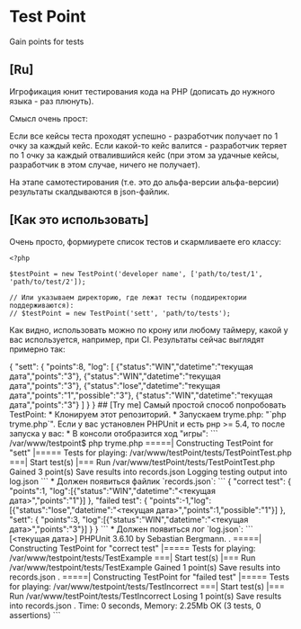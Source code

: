 Test Point
=========

Gain points for tests

## [Ru]

Игрофикация юнит тестирования кода на PHP (дописать до нужного языка - раз плюнуть).

Смысл очень прост:

Если все кейсы теста проходят успешно - разработчик получает по 1 очку за каждый кейс.
Если какой-то кейс валится - разработчик теряет по 1 очку за каждый отвалившийся кейс (при этом за удачные кейсы, разработчик в этом случае, ничего не получает).

На этапе самотестирования (т.е. это до альфа-версии альфа-версии) результаты скалдываются в json-файлик.

## [Как это использовать]

Очень просто, формиурете список тестов и скармливаете его классу:

```
<?php

$testPoint = new TestPoint('developer name', ['path/to/test/1', 'path/to/test/2']);

// Или указываем директорию, где лежат тесты (поддиректории поддерживаются):
// $testPoint = new TestPoint('sett', 'path/to/tests');
```

Как видно, использовать можно по крону или любому таймеру, какой у вас используется, например, при CI.
Результаты сейчас выглядят примерно так:

<?php

``` $testPoint = new TestPoint('sett', ['path/to/Mytest.php']);```

Result:
<pre>
  {
    "sett":
    {
      "points":8,
      "log":
      [
        {"status":"WIN","datetime":"текущая дата","points":"3"},
        {"status":"WIN","datetime":"текущая дата","points":"3"},
        {"status":"lose","datetime":"текущая дата","points":"1","possible":"3"},
        {"status":"WIN","datetime":"текущая дата","points":"3"}
      ]
    }
  }
</pre>

## [Try me]

Самый простой способ попробовать TestPoint:

* Клонируем этот репозиторий.
* Запускаем tryme.php: "`php tryme.php`".

Если у вас установлен PHPUnit и есть рнр >= 5.4, то после запуска у вас:

* В консоли отобразится ход "игры":

```
/var/www/testpoint$ php tryme.php 

=====| Constructing TestPoint for "sett" |=====
Tests for playing: /var/www/testPoint/tests/TestPointTest.php

===| Start test(s) |===
Run /var/www/testPoint/tests/TestPointTest.php
Gained 3 point(s)
Save results into records.json

Logging testing output into log.json

```

* Должен появиться файлик `records.json`: 


```
{
    "correct test":
    {
        "points":1,
        "log":[{"status":"WIN","datetime":"<текущая дата>","points":"1"}]
    },
    "failed test":
    {
        "points":-1,"log":[{"status":"lose","datetime":"<текущая дата>","points":1,"possible":"1"}]
    },
    "sett":
    {
        "points":3,
        "log":[{"status":"WIN","datetime":"<текущая дата>","points":"3"}]
    }
}
```

* Должен появиться лог `log.json`:

```
[<текущая дата>]
PHPUnit 3.6.10 by Sebastian Bergmann.

.
=====| Constructing TestPoint for "correct test" |=====
Tests for playing: /var/www/testpoint/tests/TestExample

===| Start test(s) |===
Run /var/www/testpoint/tests/TestExample
Gained 1 point(s)
Save results into records.json

.
=====| Constructing TestPoint for "failed test" |=====
Tests for playing: /var/www/testpoint/tests/TestIncorrect

===| Start test(s) |===
Run /var/www/testPoint/tests/TestIncorrect
Losing 1 point(s)
Save results into records.json

.

Time: 0 seconds, Memory: 2.25Mb

OK (3 tests, 0 assertions)


```
